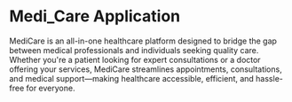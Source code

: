 # Medi_Care Application

MediCare is an all-in-one healthcare platform designed to bridge the gap between medical professionals and individuals seeking quality care. Whether you're a patient looking for expert consultations or a doctor offering your services, MediCare streamlines appointments, consultations, and medical support—making healthcare accessible, efficient, and hassle-free for everyone.
